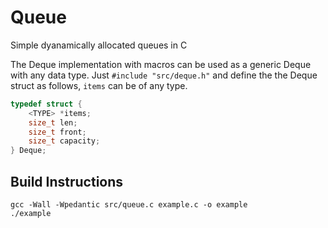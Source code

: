# Queue

Simple dyanamically allocated queues in C

The Deque implementation with macros can be used as a generic Deque with any data type.
Just `#include "src/deque.h"` and define the the Deque struct as follows, `items` can be of any type.

```c
typedef struct {
    <TYPE> *items;
    size_t len;
    size_t front;
    size_t capacity;
} Deque;
```


## Build Instructions

```console
gcc -Wall -Wpedantic src/queue.c example.c -o example
./example
```
